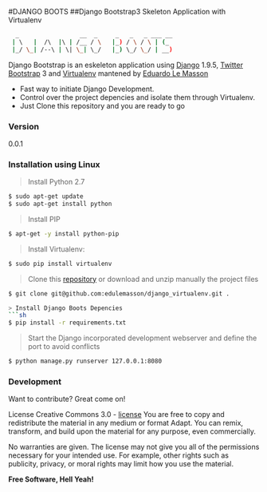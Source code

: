 #DJANGO BOOTS
##Django Bootstrap3 Skeleton Application with Virtualenv

```sh
  _                 __  _     _   _   _ ___ __  
 | \   |  /\  |\ | /__ / \   |_) / \ / \ | (_  
 |_/ \_| /--\ | \| \_| \_/   |_) \_/ \_/ | __) 	
```                                                                                 

Django Bootstrap is an eskeleton application using [Django] 1.9.5, [Twitter Bootstrap] 3 and [Virtualenv] mantened by [Eduardo Le Masson]

  - Fast way to initiate Django Development.
  - Control over the project depencies and isolate them through Virtualenv.
  - Just Clone this repository and you are ready to go

### Version
0.0.1


### Installation using Linux 

>Install Python 2.7
```sh
$ sudo apt-get update
$ sudo apt-get install python
```

>Install PIP
```sh
$ apt-get -y install python-pip
```

>Install Virtualenv:
```sh
$ sudo pip install virtualenv
```
> Clone this [repository] or download and unzip manually the project files 
```sh 
$ git clone git@github.com:edulemasson/django_virtualenv.git .

> Install Django Boots Depencies
```sh 
$ pip install -r requirements.txt 
```

>Start the Django incorporated development webserver and define the port to avoid conflicts
```sh
$ python manage.py runserver 127.0.0.1:8080
```

### Development

Want to contribute? Great come on!


 

License
Creative Commons 3.0 - [license]
You are free to copy and redistribute the material in any medium or format
Adapt. You can remix, transform, and build upon the material for any purpose, even commercially. 

No warranties are given. The license may not give you all of the permissions necessary for your intended use. For example, other rights such as publicity, privacy, or moral rights may limit how you use the material. 

**Free Software, Hell Yeah!**


   
   [repository]: <https://github.com/edulemasson/django_virtualenv.git>
   [eduardo le masson]: <https://linkedin.com/in/edulemasson>
   [Django]: <https://djangoproject.com>
   [Twitter Bootstrap]: <http://twitter.github.com/bootstrap>
   [Virtualenv]: https://virtualenv.pypa.io/en/latest>
   [keymaster.js]: <https://github.com/madrobby/keymaster>
   [license]: https://creativecommons.org/licenses/by/3.0>


